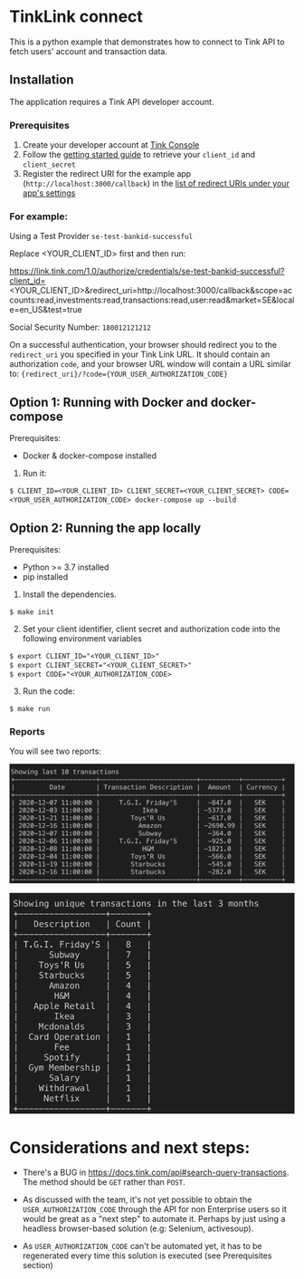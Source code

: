 # TinkLink connect

This is a python example that demonstrates how to connect to Tink API to fetch users' account and transaction data.

## Installation

The application requires a Tink API developer account.

### Prerequisites

1. Create your developer account at [Tink Console](https://console.tink.com)
2. Follow the [getting started guide](https://docs.tink.com/resources/getting-started/set-up-your-account) to retrieve your `client_id` and `client_secret`
3. Register the redirect URI for the example app (`http://localhost:3000/callback`) in the [list of redirect URIs under your app's settings](https://console.tink.com/overview)

### For example:

Using a Test Provider `se-test-bankid-successful`

Replace <YOUR_CLIENT_ID> first and then run:

https://link.tink.com/1.0/authorize/credentials/se-test-bankid-successful?client_id=<YOUR_CLIENT_ID>&redirect_uri=http://localhost:3000/callback&scope=accounts:read,investments:read,transactions:read,user:read&market=SE&locale=en_US&test=true

Social Security Number: `180012121212`

On a successful authentication, your browser should redirect you to the `redirect_uri` you specified in your Tink Link URL. It should contain an authorization `code`, and your browser URL window will contain a URL similar to: `{redirect_uri}/?code={YOUR_USER_AUTHORIZATION_CODE}`


## Option 1: Running with Docker and docker-compose

Prerequisites:
- Docker & docker-compose installed

1. Run it:

```
$ CLIENT_ID=<YOUR_CLIENT_ID> CLIENT_SECRET=<YOUR_CLIENT_SECRET> CODE=<YOUR_USER_AUTHORIZATION_CODE> docker-compose up --build
```

## Option 2: Running the app locally

Prerequisites:
- Python >= 3.7 installed
- pip installed

1. Install the dependencies.

```
$ make init
```

2. Set your client identifier, client secret and authorization code into the following environment variables

```
$ export CLIENT_ID="<YOUR_CLIENT_ID>"
$ export CLIENT_SECRET="<YOUR_CLIENT_SECRET>"
$ export CODE="<YOUR_AUTHORIZATION_CODE>
```

3. Run the code:

```
$ make run
```

### Reports

You will see two reports:

![Alt text](img/transactions_limit.png "Showing last 10 transactions")

![Alt text](img/transactions_unique.png "Showing unique transactions in the last 3 months")


# Considerations and next steps:

- There's a BUG in https://docs.tink.com/api#search-query-transactions. The method should be `GET` rather than `POST`.

- As discussed with the team, it's not yet possible to obtain the `USER_AUTHORIZATION_CODE` through the API for non Enterprise users so it would be great as a "next step" to automate it. Perhaps by just using a headless browser-based solution (e.g: Selenium, activesoup).

- As `USER_AUTHORIZATION_CODE` can't be automated yet, it has to be regenerated every time this solution is executed (see Prerequisites section)